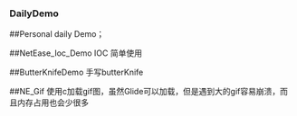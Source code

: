 ### DailyDemo

##Personal daily Demo；

##NetEase_Ioc_Demo  IOC 简单使用

##ButterKnifeDemo  手写butterKnife

##NE_Gif 使用c加载gif图，虽然Glide可以加载，但是遇到大的gif容易崩溃，而且内存占用也会少很多
